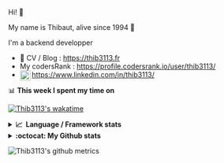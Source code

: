 Hi! 👋

My name is Thibaut, alive since 1994 🍷

I'm a backend developper

-   📝 CV / Blog : https://thib3113.fr
-   My codersRank : https://profile.codersrank.io/user/thib3113/
-   <a href="https://www.linkedin.com/in/thib3113/"><img align="left" alt="Thib3113's Linkedin" width="21px" src="https://img.icons8.com/color/48/linkedin.png" /></a> https://www.linkedin.com/in/thib3113/

📊 **This week I spent my time on**

[![Thib3113's wakatime](https://github-readme-stats.vercel.app/api/wakatime?username=thib3113&layout=default&theme=dracula&langs_count=6&hide_title=true&hide_border=true)](https://wakatime.com/@thib3113)

<details>
  <summary><b>📈&nbsp;&nbsp;Language&nbsp;/&nbsp;Framework stats</b></summary>
  <br/>  
  <a href='https://profile.codersrank.io/user/thib3113/'>
  <img src='http://cr-skills-chart-widget.azurewebsites.net/api/api?username=thib3113&padding=30&skills=php,batchfile,javascript,less,mysql,reactjs,scss,shell,typescript,vue'>
  </a>
</details>

<details>
  <summary><b>:octocat: My Github stats</b></summary>
  <br/>  
  
  <img src="https://github-readme-stats.vercel.app/api?username=thib3113&theme=dracula&show_icons=true&" alt="Thib3113's GitHub stats" />

<!--START_SECTION:activity-->

1. 🗣 Commented on [#194](https://github.com/Art-of-WiFi/UniFi-API-client/issues/194#issuecomment-1688174256) in [Art-of-WiFi/UniFi-API-client](https://github.com/Art-of-WiFi/UniFi-API-client)
2. 🚀 Published release [crowdsec-client-scenarios/v0.0.12](https://github.com/thib3113/node-crowdsec/releases/tag/crowdsec-client-scenarios/v0.0.12) in [thib3113/node-crowdsec](https://github.com/thib3113/node-crowdsec)
3. 🚀 Published release [crowdsec-client-scenarios/v0.0.11](https://github.com/thib3113/node-crowdsec/releases/tag/crowdsec-client-scenarios/v0.0.11) in [thib3113/node-crowdsec](https://github.com/thib3113/node-crowdsec)
4. 🚀 Published release [crowdsec-http-middleware/v0.0.6](https://github.com/thib3113/node-crowdsec/releases/tag/crowdsec-http-middleware/v0.0.6) in [thib3113/node-crowdsec](https://github.com/thib3113/node-crowdsec)
5. 🎉 Merged PR [#29](https://github.com/thib3113/node-crowdsec/pull/29) in [thib3113/node-crowdsec](https://github.com/thib3113/node-crowdsec)
 <!--END_SECTION:activity-->

</details>

![Thib3113's github metrics](https://gist.githubusercontent.com/thib3113/83a96e16f8bca103f1b0e376186c66ec/raw/github-metrics.svg)
